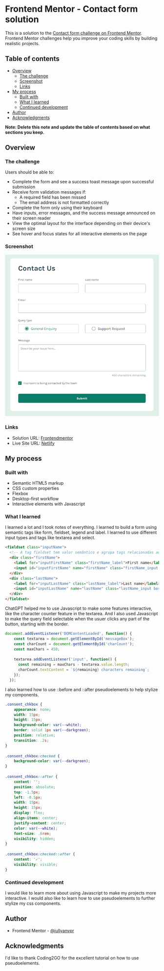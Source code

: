 # Frontend Mentor - Contact form solution

This is a solution to the [Contact form challenge on Frontend Mentor](https://www.frontendmentor.io/challenges/contact-form--G-hYlqKJj). Frontend Mentor challenges help you improve your coding skills by building realistic projects. 

## Table of contents

- [Overview](#overview)
  - [The challenge](#the-challenge)
  - [Screenshot](#screenshot)
  - [Links](#links)
- [My process](#my-process)
  - [Built with](#built-with)
  - [What I learned](#what-i-learned)
  - [Continued development](#continued-development)
- [Author](#author)
- [Acknowledgments](#acknowledgments)

**Note: Delete this note and update the table of contents based on what sections you keep.**

## Overview

### The challenge

Users should be able to:

- Complete the form and see a success toast message upon successful submission
- Receive form validation messages if:
  - A required field has been missed
  - The email address is not formatted correctly
- Complete the form only using their keyboard
- Have inputs, error messages, and the success message announced on their screen reader
- View the optimal layout for the interface depending on their device's screen size
- See hover and focus states for all interactive elements on the page

### Screenshot

![screenshot](./design/screenshot.png)

### Links

- Solution URL: [Frontendmentor](https://www.frontendmentor.io/solutions/simple-contact-form-c2tE7TTJ0q)
- Live Site URL: [Netlify](https://luminous-trifle-37b565.netlify.app)

## My process

### Built with

- Semantic HTML5 markup
- CSS custom properties
- Flexbox
- Desktop-first workflow
- Interactive elements with Javascript


### What I learned

I learned a lot and I took notes of everything. I learned to build a form using semantic tags like form, fieldset, legend and label. I learned to use different input types and tags like textarea and select.

```html
<fieldset class="inputName">
  <!-- A tag fieldset tem valor semântico e agrupa tags relacionadas ao mesmo grupo -->
  <div class="firstName">
    <label for="inputFirstName" class="firstName_label">First name</label>
    <input id="inputFirstName" name="firstName" class="firstName_input border_change" type="text" pattern="[A-Za-z09]{3,20}" required>
  </div>
  <div class="lastName">
    <label for="inputLastName" class="lastName_label">Last name</label>
    <input id="inputLastName" name="lastName" class="lastName_input border_change"  type="text" required>
  </div>
</fieldset>
```

ChatGPT helped me to use Javascript to make some features interactive, like the character counter feature in the textarea. And I also used Javascript to make the query field selectable when the usuer clicks any part of the button, starting with the border.

```javascript
document.addEventListener('DOMContentLoaded', function() {
    const textarea = document.getElementById('messageBox');
    const charCount = document.getElementById('charCount');
    const maxChars = 450;
  
    textarea.addEventListener('input', function() {
      const remaining = maxChars - textarea.value.length;
      charCount.textContent = `${remaining} characters remaining`;
    });
  });
```

I also learned how to use ::before and ::after pseudoelements to help stylize my components.


```css
.consent_chkbox {
    appearance: none;
    width: 15px;
    height: 15px;
    background-color: var(--white);
    border: solid 1px var(--darkgreen);
    position: relative;
    transition: .2s;
}

.consent_chkbox:checked {
    background-color: var(--darkgreen);
}

.consent_chkbox::after {
    content: '';
    position: absolute;
    top: -1.5px;
    left: -0.5px;
    width: 15px;
    height: 15px;
    display: flex;
    align-items: center;
    justify-content: center;
    color: var(--white);
    font-size: .6rem;
    visibility: hidden;
}

.consent_chkbox:checked::after {
    content: '✓';
    visibility: visible;
}
```


### Continued development

I would like to learn more about using Javascript to make my projects more interactive. I would also like to learn how to use pseudoelements to further stylize my css components.


## Author

- Frontend Mentor - [@jullyanvpr](https://www.frontendmentor.io/profile/jullyanvpr)


## Acknowledgments

I'd like to thank Coding2GO for the excellent tutorial on how to use pseudoelements.